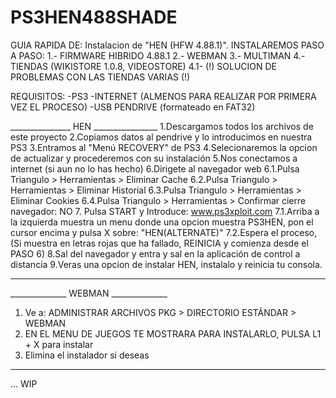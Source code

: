 # PS3HEN488SHADE
GUIA RAPIDA DE: Instalacion de "HEN (HFW 4.88.1)".
INSTALAREMOS PASO A PASO:
1.- FIRMWARE HIBRIDO 4.88.1
2.- WEBMAN
3.- MULTIMAN
4.- TIENDAS (WIKISTORE 1.0.8, VIDEOSTORE)
4.1- (!) SOLUCION DE PROBLEMAS CON LAS TIENDAS VARIAS (!)

REQUISITOS:
-PS3
-INTERNET (ALMENOS PARA REALIZAR POR PRIMERA VEZ EL PROCESO)
-USB PENDRIVE (formateado en FAT32)


_______________ HEN ________________
1.Descargamos todos los archivos de este proyecto
2.Copiamos datos al pendrive y lo introducimos en nuestra PS3
3.Entramos al "Menú RECOVERY" de PS3
4.Selecionaremos la opcion de actualizar y procederemos con su instalación
5.Nos conectamos a internet (si aun no lo has hecho)
6.Dirigete al navegador web
  6.1.Pulsa Triangulo > Herramientas > Eliminar Cache
  6.2.Pulsa Triangulo > Herramientas > Eliminar Historial
  6.3.Pulsa Triangulo > Herramientas > Eliminar Cookies
  6.4.Pulsa Triangulo > Herramientas > Confirmar cierre navegador: NO
7. Pulsa START y Introduce: www.ps3xploit.com
 7.1.Arriba a la izquierda muestra un menu donde una opcion muestra PS3HEN, pon el cursor encima y pulsa X sobre: "HEN(ALTERNATE)"
 7.2.Espera el proceso, (Si muestra en letras rojas que ha fallado, REINICIA y comienza desde el PASO 6)
8.Sal del navegador y entra y sal en la aplicación de control a distancia
9.Veras una opcion de instalar HEN, instalalo y reinicia tu consola.
____________________________________

______________ WEBMAN ______________
1. Ve a: ADMINISTRAR ARCHIVOS PKG > DIRECTORIO ESTÁNDAR > WEBMAN
2. EN EL MENU DE JUEGOS TE MOSTRARA PARA INSTALARLO, PULSA L1 + X para instalar
3. Elimina el instalador si deseas
____________________________________


... WIP

